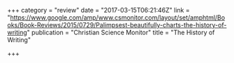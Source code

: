 +++
category = "review"
date = "2017-03-15T06:21:46Z"
link = "https://www.google.com/amp/www.csmonitor.com/layout/set/amphtml/Books/Book-Reviews/2015/0729/Palimpsest-beautifully-charts-the-history-of-writing"
publication = "Christian Science Monitor"
title = "The History of Writing"

+++
